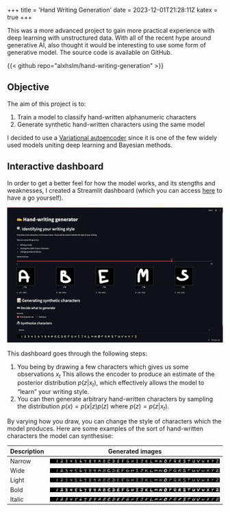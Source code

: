 +++
title = 'Hand Writing Generation'
date = 2023-12-01T21:28:11Z
katex = true
+++

This was a more advanced project to gain more practical experience with deep learning with unstructured data. With all of the recent hype around generative AI, also thought it would be interesting to use some form of generative model. The source code is available on GitHub.

{{< github repo="alxhslm/hand-writing-generation" >}}


## Objective  
The aim of this project is to: 

1. Train a model to classify hand-written alphanumeric characters
2. Generate synthetic hand-written characters using the same model

I decided to use a [Variational autoencoder](https://en.wikipedia.org/wiki/Variational_autoencoder) since it is one of the few widely used models uniting deep learning and Bayesian methods.

## Interactive dashboard
In order to get a better feel for how the model works, and its stengths and weaknesses, I created a Streamlit dashboard (which you can access [here](https://hand-writing-generation.streamlit.app/) to have a go yourself).

![Streamlit app](images/streamlit_app.png)

This dashboard goes through the following steps:

1. You being by drawing a few characters which gives us some observations $x_t$ This allows the encoder to produce an estimate of the posterior distribution $p(z|x_{t})$, which effectively allows the model to “learn” your writing style.
2. You can then generate arbitrary hand-written characters by sampling the distribution $p(x) = p(x|z)p(z)$ where $p(z)=p(z|x_{t})$. 

By varying how you draw, you can change the style of characters which the model produces. Here are some examples of the sort of hand-written characters the model can synthesise:

| Description | Generated images                        |
|-------------|-----------------------------------------|
| Narrow      | ![Narrow characters](images/narrow.jpg) |
| Wide        | ![Wide characters](images/wide.jpg)     |
| Light       | ![Thin characters](images/light.jpg)    |
| Bold        | ![Bold characters ]( images/bold.jpg )  |
| Italic      | ![Italic characters](images/italic.jpg) |
